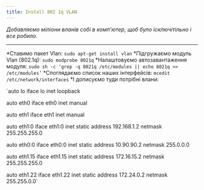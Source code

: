 ```yaml
---
title: Install 802 1q VLAN
---
```


_Добавляємо міліони вланів собі в комп’ютер, щоб було ісключітільно і все робило._

-----

*Ставимо пакет Vlan:
`sudo apt-get install vlan`
*Підгружаємо модуль Vlan (802.1q):
`sudo modprobe 8021q`
*Налаштовуємо автозавантаження модуля:
`sudo sh -c ‘grep -q 8021q /etc/modules || echo 8021q >> /etc/modules’`
*Споглядаємо список наших інтерфейсів:
`mcedit /etc/network/interfaces`
*І дописуємо туди потрібні влани:

`auto lo
iface lo inet loopback

auto eth0
iface eth0 inet manual

auto eth1
iface eth1 inet manual

auto eth1:0
iface eth1:0 inet static
address 192.168.1.2
netmask 255.255.255.0

auto eth0:0
iface eth0:0 inet static
address 10.90.90.2
netmask 255.0.0.0

auto eth1.15
iface eth1.15 inet static
address 172.16.15.2
netmask 255.255.255.0

auto eth1.22
iface eth1.22 inet static
address 172.24.0.2
netmask 255.255.0.0`